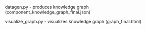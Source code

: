 datagen.py - produces knowledge graph (component_knowledge_graph_final.json)

visualize_graph.py - visualizes knowledge graph (graph_final.html)
